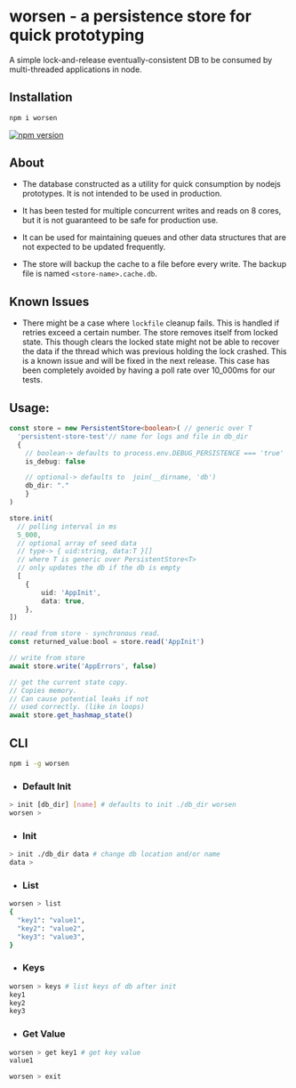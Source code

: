 # worsen - a persistence store for quick prototyping

A simple lock-and-release eventually-consistent DB to be consumed by multi-threaded applications in node.

## Installation

```sh
npm i worsen
```

[![npm version](https://img.shields.io/npm/v/worsen.svg?style=for-the-badge&label=worsen&color=brightgreen)](https://www.npmjs.com/package/worsen)


## About
- The database constructed as a utility for quick consumption by nodejs prototypes. It is not intended to be used in production. 

- It has been tested for multiple concurrent writes and reads on 8 cores, but it is not guaranteed to be safe for production use.

- It can be used for maintaining queues and other data structures that are not expected to be updated frequently.

- The store will backup the cache to a file before every write. The backup file is named `<store-name>.cache.db`.

## Known Issues
- There might be a case where `lockfile` cleanup fails. This is handled if retries exceed a certain number. The store removes itself from locked state. This though clears the locked state might not be able to recover the data if the thread which was previous
holding the lock crashed. This is a known issue and will be fixed in the next release. This case has been completely avoided by having a poll rate over 10_000ms for our tests.

## Usage:

```ts
const store = new PersistentStore<boolean>( // generic over T
  'persistent-store-test'// name for logs and file in db_dir
  {
    // boolean-> defaults to process.env.DEBUG_PERSISTENCE === 'true'
    is_debug: false 

    // optional-> defaults to  join(__dirname, 'db')
    db_dir: "." 
    }
)
```

```ts
store.init(
  // polling interval in ms
  5_000, 
  // optional array of seed data
  // type-> { uid:string, data:T }[] 
  // where T is generic over PersistentStore<T>
  // only updates the db if the db is empty
  [
	{
		uid: 'AppInit',
		data: true,
	},
])
```

```ts
// read from store - synchronous read.
const returned_value:bool = store.read('AppInit')
```

```ts
// write from store
await store.write('AppErrors', false)
```

```ts
// get the current state copy. 
// Copies memory.
// Can cause potential leaks if not
// used correctly. (like in loops)
await store.get_hashmap_state()
```

## CLI

```sh
npm i -g worsen
```

- ### Default Init
```sh
> init [db_dir] [name] # defaults to init ./db_dir worsen
worsen >
```

- ### Init
```sh
> init ./db_dir data # change db location and/or name
data > 
```

- ### List
```sh
worsen > list
{
  "key1": "value1",
  "key2": "value2",
  "key3": "value3",
}
```

- ### Keys
```sh
worsen > keys # list keys of db after init
key1
key2
key3
```
- ### Get Value
```sh
worsen > get key1 # get key value
value1
```

```sh
worsen > exit
```
